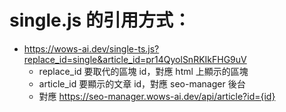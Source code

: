 # single.js 的引用方式：
- https://wows-ai.dev/single-ts.js?replace_id=single&article_id=pr14QyolSnRKIkFHG9uV
  - replace_id 要取代的區塊 id，對應 html 上顯示的區塊
  - article_id 要顯示的文章 id，對應 seo-manager 後台
  - 對應 https://seo-manager.wows-ai.dev/api/article?id={id}
